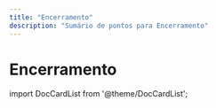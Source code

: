 ```yaml
---
title: "Encerramento"
description: "Sumário de pontos para Encerramento"
---
```


# Encerramento

import DocCardList from '@theme/DocCardList';

<DocCardList />
